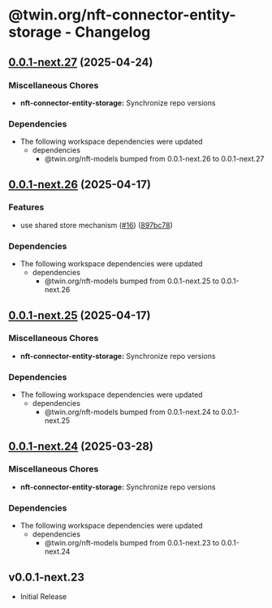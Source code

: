 # @twin.org/nft-connector-entity-storage - Changelog

## [0.0.1-next.27](https://github.com/twinfoundation/nft/compare/nft-connector-entity-storage-v0.0.1-next.26...nft-connector-entity-storage-v0.0.1-next.27) (2025-04-24)


### Miscellaneous Chores

* **nft-connector-entity-storage:** Synchronize repo versions


### Dependencies

* The following workspace dependencies were updated
  * dependencies
    * @twin.org/nft-models bumped from 0.0.1-next.26 to 0.0.1-next.27

## [0.0.1-next.26](https://github.com/twinfoundation/nft/compare/nft-connector-entity-storage-v0.0.1-next.25...nft-connector-entity-storage-v0.0.1-next.26) (2025-04-17)


### Features

* use shared store mechanism ([#16](https://github.com/twinfoundation/nft/issues/16)) ([897bc78](https://github.com/twinfoundation/nft/commit/897bc7805248ba1388b2dd03df24c33f1633f344))


### Dependencies

* The following workspace dependencies were updated
  * dependencies
    * @twin.org/nft-models bumped from 0.0.1-next.25 to 0.0.1-next.26

## [0.0.1-next.25](https://github.com/twinfoundation/nft/compare/nft-connector-entity-storage-v0.0.1-next.24...nft-connector-entity-storage-v0.0.1-next.25) (2025-04-17)


### Miscellaneous Chores

* **nft-connector-entity-storage:** Synchronize repo versions


### Dependencies

* The following workspace dependencies were updated
  * dependencies
    * @twin.org/nft-models bumped from 0.0.1-next.24 to 0.0.1-next.25

## [0.0.1-next.24](https://github.com/twinfoundation/nft/compare/nft-connector-entity-storage-v0.0.1-next.23...nft-connector-entity-storage-v0.0.1-next.24) (2025-03-28)


### Miscellaneous Chores

* **nft-connector-entity-storage:** Synchronize repo versions


### Dependencies

* The following workspace dependencies were updated
  * dependencies
    * @twin.org/nft-models bumped from 0.0.1-next.23 to 0.0.1-next.24

## v0.0.1-next.23

- Initial Release
